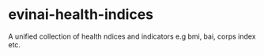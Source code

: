 # evinai-health-indices
A unified collection of health ndices and indicators e.g bmi, bai, corps index etc.
